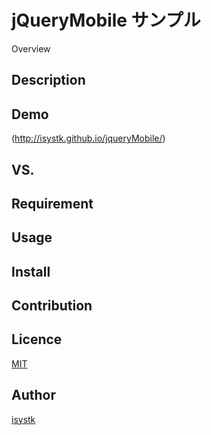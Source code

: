 jQueryMobile サンプル
====

Overview

## Description

## Demo
(http://isystk.github.io/jqueryMobile/)

## VS. 

## Requirement

## Usage

## Install

## Contribution

## Licence

[MIT](https://github.com/isystk/jqueryMobile/LICENCE)

## Author

[isystk](https://github.com/isystk)

